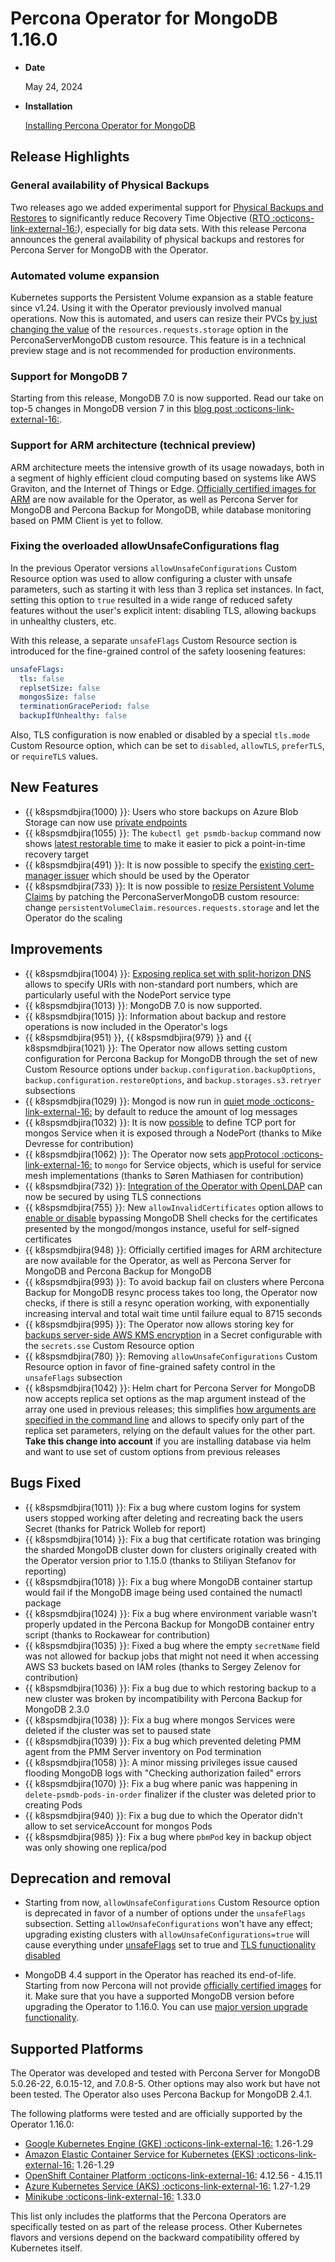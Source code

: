 # Percona Operator for MongoDB 1.16.0

* **Date**

    May 24, 2024

* **Installation**

    [Installing Percona Operator for MongoDB](../System-Requirements.md#installation-guidelines)

## Release Highlights

### General availability of Physical Backups

Two releases ago we added experimental support for [Physical Backups and Restores](../backups.md#physical) to significantly reduce Recovery Time Objective ([RTO :octicons-link-external-16:](https://www.percona.com/blog/backups-and-disaster-recovery/#:~:text=Recovery%20time%20objective%20(RTO)%20is,afford%20to%20lose%20after%20recovery)), especially for big data sets. With this release Percona announces the general availability of physical backups and restores for Percona Server for MongoDB with the Operator.

### Automated volume expansion

Kubernetes supports the Persistent Volume expansion as a stable feature since v1.24. Using it with the Operator previously involved manual operations. Now this is automated, and users can resize their PVCs [by just changing the value](../scaling.md#scale-storage) of the `resources.requests.storage` option in the PerconaServerMongoDB custom resource. This feature is in a technical preview stage and is not recommended for production environments.

### Support for MongoDB 7

Starting from this release, MongoDB 7.0 is now supported. Read our take on top-5 changes in MongoDB version 7 in this [blog post :octicons-link-external-16:](https://www.percona.com/blog/5-changes-you-should-know-in-mongodb-7-0/).

### Support for ARM architecture (technical preview)

ARM architecture meets the intensive growth of its usage nowadays, both in a segment of highly efficient cloud computing based on systems like AWS Graviton, and the Internet of Things or Edge. [Officially certified images for ARM](../images.md) are now available for the Operator, as well as Percona Server for MongoDB and Percona Backup for MongoDB, while database monitoring based on PMM Client is yet to follow.

### Fixing the overloaded allowUnsafeConfigurations flag

In the previous Operator versions `allowUnsafeConfigurations` Custom Resource option was used to allow configuring a cluster with unsafe parameters, such as starting it with less than 3 replica set instances. In fact, setting this option to `true` resulted in a wide range of reduced safety features without the user's explicit intent: disabling TLS, allowing backups in unhealthy clusters, etc.

With this release, a separate `unsafeFlags` Custom Resource section is introduced for the fine-grained control of the safety loosening features:

```yaml
unsafeFlags:
  tls: false
  replsetSize: false
  mongosSize: false
  terminationGracePeriod: false
  backupIfUnhealthy: false
```

Also, TLS configuration is now enabled or disabled by a special `tls.mode` Custom Resource option, which can be set to `disabled`, `allowTLS`, `preferTLS`, or `requireTLS` values.

## New Features

* {{ k8spsmdbjira(1000) }}: Users who store backups on Azure Blob Storage can now use [private endpoints](../operator.md#backupstoragesstorage-nameazureendpointurl)
* {{ k8spsmdbjira(1055) }}: The `kubectl get psmdb-backup` command now shows [latest restorable time](../backups-restore.md#backups-latest-restorable-time) to make it easier to pick a point-in-time recovery target
* {{ k8spsmdbjira(491) }}: It is now possible to specify the [existing cert-manager issuer](../operator.md#tlsissuerconfname) which should be used by the Operator
* {{ k8spsmdbjira(733) }}: It is now possible to [resize Persistent Volume Claims](../scaling.md#automated-scaling-with-volume-expansion-capability) by patching the PerconaServerMongoDB custom resource: change  `persistentVolumeClaim.resources.requests.storage` and let the Operator do the scaling

## Improvements

* {{ k8spsmdbjira(1004) }}: [Exposing replica set with split-horizon DNS](../expose.md#exposing-replica-set-with-split-horizon-dns) allows to specify URIs with non-standard port numbers, which are particularly useful with the NodePort service type
* {{ k8spsmdbjira(1013) }}: MongoDB 7.0 is now supported.
* {{ k8spsmdbjira(1015) }}: Information about backup and restore operations is now included in the Operator's logs
* {{ k8spsmdbjira(951) }}, {{ k8spsmdbjira(979) }} and {{ k8spsmdbjira(1021) }}: The Operator now allows setting custom configuration for Percona Backup for MongoDB through the set of new Custom Resource options under `backup.configuration.backupOptions`, `backup.configuration.restoreOptions`, and `backup.storages.s3.retryer` subsections
* {{ k8spsmdbjira(1029) }}: Mongod is now run in [quiet mode  :octicons-link-external-16:](https://www.mongodb.com/docs/manual/reference/program/mongod/#std-option-mongod.--quiet) by default to reduce the amount of log messages
* {{ k8spsmdbjira(1032) }}: It is now [possible](../operator.md#shardingmongosexposenodeport) to define TCP port for mongos Service when it is exposed through a NodePort (thanks to Mike Devresse for contribution)
* {{ k8spsmdbjira(1062) }}: The Operator now sets [appProtocol :octicons-link-external-16:](https://kubernetes.io/docs/concepts/services-networking/service/#application-protocol) to `mongo` for Service objects, which is useful for service mesh implementations (thanks to Søren Mathiasen for contribution)
* {{ k8spsmdbjira(732) }}: [Integration of the Operator with OpenLDAP](../ldap.md#using-ldap-over-tls-connection) can now be secured by using TLS connections
* {{ k8spsmdbjira(755) }}: New `allowInvalidCertificates` option allows to [enable or disable](../operator.md#tlsallowinvalidcertificates) bypassing MongoDB Shell checks for the certificates presented by the mongod/mongos instance, useful for self-signed certificates
* {{ k8spsmdbjira(948) }}: Officially certified images for ARM architecture are now available for the Operator, as well as Percona Server for MongoDB and Percona Backup for MongoDB
* {{ k8spsmdbjira(993) }}: To avoid backup fail on clusters where Percona Backup for MongoDB resync process takes too long, the Operator now checks, if there is still a resync operation working, with exponentially increasing interval and total wait time until failure equal to 8715 seconds
* {{ k8spsmdbjira(995) }}: The Operator now allows storing key for [backups server-side AWS KMS encryption](../backups-encryption.md) in a Secret configurable with the `secrets.sse` Custom Resource option
* {{ k8spsmdbjira(780) }}: Removing `allowUnsafeConfigurations` Custom Resource option in favor of fine-grained safety control in the `unsafeFlags` subsection
* {{ k8spsmdbjira(1042) }}: Helm chart for Percona Server for MongoDB now accepts replica set options as the map argument instead of the array one used in previous releases; this simplifies [how arguments are specified in the command line](../custom-install.md#__tabbed_2_1) and allows to specify only part of the replica set parameters, relying on the default values for the other part. **Take this change into account** if you are installing database via helm and want to use set of custom options from previous releases

## Bugs Fixed

* {{ k8spsmdbjira(1011) }}: Fix a bug where custom logins for system users stopped working after deleting and recreating back the users Secret (thanks for Patrick Wolleb for report)
* {{ k8spsmdbjira(1014) }}: Fix a bug that certificate rotation was bringing the sharded MongoDB cluster down for clusters originally created with the Operator version prior to 1.15.0 (thanks to Stiliyan Stefanov for reporting)
* {{ k8spsmdbjira(1018) }}: Fix a bug where MongoDB container startup would fail if the MongoDB image being used contained the numactl package
* {{ k8spsmdbjira(1024) }}: Fix a bug where environment variable wasn’t properly updated in the Percona Backup for MongoDB container entry script (thanks to Rockawear for contribution)
* {{ k8spsmdbjira(1035) }}: Fixed a bug where the empty `secretName` field was not allowed for backup jobs that might not need it when accessing AWS S3 buckets based on IAM roles (thanks to Sergey Zelenov for contribution)
* {{ k8spsmdbjira(1036) }}: Fix a bug due to which restoring backup to a new cluster was broken by incompatibility with Percona Backup for MongoDB 2.3.0
* {{ k8spsmdbjira(1038) }}: Fix a bug where mongos Services were deleted if the cluster was set to paused state
* {{ k8spsmdbjira(1039) }}: Fix a bug which prevented deleting PMM agent from the PMM Server inventory on Pod termination
* {{ k8spsmdbjira(1058) }}: A minor missing privileges issue caused flooding MongoDB logs with "Checking authorization failed" errors
* {{ k8spsmdbjira(1070) }}: Fix a bug where panic was happening in `delete-psmdb-pods-in-order` finalizer if the cluster was deleted prior to creating Pods
* {{ k8spsmdbjira(940) }}: Fix a bug due to which the Operator didn't allow to set serviceAccount for mongos Pods
* {{ k8spsmdbjira(985) }}: Fix a bug where `pbmPod` key in backup object was only showing one replica/pod

## Deprecation and removal

* Starting from now, `allowUnsafeConfigurations` Custom Resource option is deprecated in favor of a number of options under the `unsafeFlags` subsection. Setting `allowUnsafeConfigurations` won't have any effect; upgrading existing clusters with `allowUnsafeConfigurations=true` will cause everything under [unsafeFlags](../operator.md#operator-unsafeflags-section) set to true and [TLS funuctionality disabled](../TLS.md#run-percona-server-for-mongodb-without-tls)

* MongoDB 4.4 support in the Operator has reached its end-of-life. Starting from now Percona will not provide [officially certified images](../images.md) for it. Make sure that you have a supported MongoDB version before upgrading the Operator to 1.16.0. You can use [major version upgrade functionality](../update.md#automated-upgrade).

## Supported Platforms

The Operator was developed and tested with Percona Server for MongoDB 5.0.26-22,
6.0.15-12, and 7.0.8-5. Other options may also work but have not been tested. The
Operator also uses Percona Backup for MongoDB 2.4.1.

The following platforms were tested and are officially supported by the Operator
1.16.0:

* [Google Kubernetes Engine (GKE) :octicons-link-external-16:](https://cloud.google.com/kubernetes-engine) 1.26-1.29
* [Amazon Elastic Container Service for Kubernetes (EKS) :octicons-link-external-16:](https://aws.amazon.com) 1.26-1.29
* [OpenShift Container Platform :octicons-link-external-16:](https://www.redhat.com/en/technologies/cloud-computing/openshift) 4.12.56 - 4.15.11
* [Azure Kubernetes Service (AKS) :octicons-link-external-16:](https://azure.microsoft.com/en-us/services/kubernetes-service/) 1.27-1.29
* [Minikube :octicons-link-external-16:](https://github.com/kubernetes/minikube) 1.33.0

This list only includes the platforms that the Percona Operators are specifically tested on as part of the release process. Other Kubernetes flavors and versions depend on the backward compatibility offered by Kubernetes itself.
